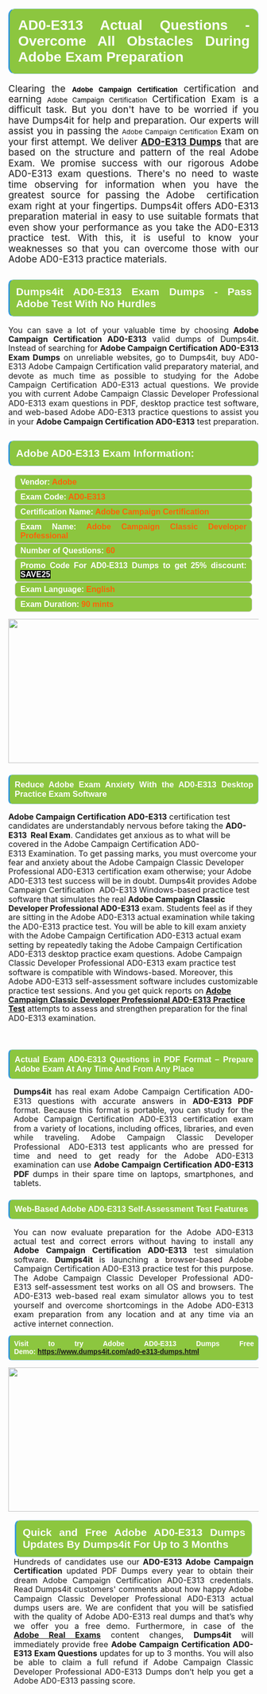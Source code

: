 

<h1 style="text-align: justify;"><span style="font-family:Arial,Helvetica,sans-serif;"><strong><span style="display: block; color: #FFFFFF; background: #8cc63f; border: 0.5px solid #AED6F1; border-left: 3px solid #3498DB; padding: .6em; border-radius: 0.5em;">AD0-E313 Actual Questions - Overcome All Obstacles During Adobe Exam Preparation </span></strong></span></h1>

<p style="margin: 0in 0.0001pt; text-align: justify;"><span style="font-size:11pt"><span style="line-height:115%"><span sans-serif="" style="font-family:Calibri,"><span style="font-size:14.0pt"><span style="line-height:115%"><span new="" roman="" style="font-family:" times="">Clearing the </span></span></span><strong><span style="font-size:10.0pt"><span style="background:white"><span style="line-height:115%"><span arial="" style="font-family:"><span style="color:black">Adobe Campaign Certification</span></span></span></span></span></strong> <span style="font-size:14.0pt"><span style="line-height:115%"><span new="" roman="" style="font-family:" times="">certification and earning </span></span></span><span style="font-size:10.0pt"><span style="background:white"><span style="line-height:115%"><span arial="" style="font-family:"><span style="color:black">Adobe Campaign Certification</span></span></span></span></span> <span style="font-size:14.0pt"><span style="line-height:115%"><span new="" roman="" style="font-family:" times="">Certification Exam is a difficult task. But you don't have to be worried if you have Dumps4it for help and preparation. Our experts will assist you in passing the </span></span></span><span style="font-size:10.0pt"><span style="line-height:115%"><span arial="" style="font-family:">Adobe Campaign Certification</span></span></span> <span style="font-size:14.0pt"><span style="line-height:115%"><span new="" roman="" style="font-family:" times="">Exam on your first attempt. We deliver <a href="https://www.dumps4it.com/ad0-e313-dumps.html"><strong>AD0-E313 Dumps</strong></a> that are based on the structure and pattern of the real Adobe Exam. We promise success with our rigorous Adobe AD0-E313 exam questions. There's no need to waste time observing for information when you have the greatest source for passing the Adobe </span></span></span><strong><span style="font-size:10.0pt"><span style="line-height:115%"><span arial="" style="font-family:"></span></span></span> </strong><span style="font-size:14.0pt"><span style="line-height:115%"><span new="" roman="" style="font-family:" times="">certification exam right at your fingertips. Dumps4it offers AD0-E313 preparation material in easy to use suitable formats that even show your performance as you take the AD0-E313 practice test. With this, it is useful to know your weaknesses so that you can overcome those with our Adobe AD0-E313 practice materials.</span></span></span></span></span></span></p>

<h2 style="text-align: justify;"><span style="font-family:Arial,Helvetica,sans-serif;"><strong><span style="display: block; color: #FFFFFF; background: #8cc63f; border: 0.5px solid #AED6F1; border-left: 3px solid #3498DB; padding: .6em; border-radius: 0.5em;">Dumps4it AD0-E313 Exam Dumps - Pass Adobe Test With No Hurdles  </span></strong></span></h2>

<p style="text-align: justify;"><span style="font-size:11pt"><span style="line-height:115%"><span sans-serif="" style="font-family:Calibri,"><span style="font-size:12.0pt"><span style="line-height:115%"><span new="" roman="" style="font-family:" times="">You can save a lot of your valuable time by choosing <strong>Adobe Campaign Certification AD0-E313</strong> valid dumps of Dumps4it. Instead of searching for <strong>Adobe Campaign Certification AD0-E313 Exam Dumps</strong> on unreliable websites, go to Dumps4it, buy AD0-E313 Adobe Campaign Certification valid preparatory material, and devote as much time as possible to studying for the Adobe Campaign Certification AD0-E313 actual questions. We provide you with current Adobe Campaign Classic Developer Professional AD0-E313 exam questions in PDF, desktop practice test software, and web-based Adobe AD0-E313 practice questions to assist you in your <strong>Adobe Campaign Certification AD0-E313</strong> test preparation.</span></span></span></span></span></span></p>

<h2 style="text-align: justify;"><span style="font-family:Arial,Helvetica,sans-serif;"><strong><span style="display: block; color: #FFFFFF; background: #8cc63f; border: 0.5px solid #AED6F1; border-left: 3px solid #3498DB; padding: .6em; border-radius: 0.5em;">Adobe AD0-E313 Exam Information:</span></strong></span></h2>

<div style="margin: 0cm 10pt; background: rgb(140, 198, 63); border: 1px solid rgb(204, 204, 204); padding: 5px 10px; border-radius: 0.5em; text-align: justify;"><span style="font-family:Arial,Helvetica,sans-serif;"><span style="font-size: 11pt;"><span style="line-height: normal;"><strong><span style="font-size: 12.0pt;"><span style="color: #FFFFFF;">Vendor:</span> <span style="color: #FF6106;">Adobe</span></span></strong></span></span></span></div>

<div style="margin: 0cm 10pt; background: rgb(140, 198, 63); border: 1px solid rgb(204, 204, 204); padding: 5px 10px; border-radius: 0.5em; text-align: justify;"><span style="font-family:Arial,Helvetica,sans-serif;"><span style="font-size: 11pt;"><span style="line-height: normal;"><strong><span style="font-size: 12.0pt;"><span style="color: #FFFFFF;">Exam Code:</span> <span style="color: #FF6106;">AD0-E313</span></span></strong></span></span></span></div>

<div style="margin: 0cm 10pt; background: rgb(140, 198, 63); border: 1px solid rgb(204, 204, 204); padding: 5px 10px; border-radius: 0.5em; text-align: justify;"><span style="font-family:Arial,Helvetica,sans-serif;"><span style="font-size: 11pt;"><span style="line-height: normal;"><strong><span style="font-size: 12.0pt;"><span style="color: #FFFFFF;">Certification Name:</span> <span style="color: #FF6106;">Adobe Campaign Certification</span></span></strong></span></span></span></div>

<div style="margin: 0cm 10pt; background: rgb(140, 198, 63); border: 1px solid rgb(204, 204, 204); padding: 5px 10px; border-radius: 0.5em; text-align: justify;"><span style="font-family:Arial,Helvetica,sans-serif;"><span style="font-size: 11pt;"><span style="line-height: normal;"><strong><span style="font-size: 12.0pt;"><span style="color: #FFFFFF;">Exam Name:</span> <span style="color: #FF6106;">Adobe Campaign Classic Developer Professional</span></span></strong></span></span></span></div>

<div style="margin: 0cm 10pt; background: rgb(140, 198, 63); border: 1px solid rgb(204, 204, 204); padding: 5px 10px; border-radius: 0.5em; text-align: justify;"><span style="font-family:Arial,Helvetica,sans-serif;"><span style="font-size: 11pt;"><span style="line-height: normal;"><strong><span style="font-size: 12.0pt;"><span style="color: #FFFFFF;">Number of Questions: </span><span style="color: #FF6106;">60</span></span></strong></span></span></span></div>

<div style="margin: 0cm 10pt; background: rgb(140, 198, 63); border: 1px solid rgb(204, 204, 204); padding: 5px 10px; border-radius: 0.5em; text-align: justify;"><span style="font-family:Arial,Helvetica,sans-serif;"><span style="font-size: 11pt;"><span style="line-height: normal;"><strong><span style="font-size: 12.0pt;"><span style="color: #FFFFFF;">Promo Code For AD0-E313 Dumps to get 25% discount: </span><span style="color:#FFFFFF;"><span style="background-color:#000000;">SAVE25</span></span></span></strong></span></span></span></div>

<div style="margin: 0cm 10pt; background: rgb(140, 198, 63); border: 1px solid rgb(204, 204, 204); padding: 5px 10px; border-radius: 0.5em; text-align: justify;"><span style="font-family:Arial,Helvetica,sans-serif;"><span style="font-size: 11pt;"><span style="line-height: normal;"><strong><span style="font-size: 12.0pt;"><span style="color: #FFFFFF;">Exam Language:</span> <span style="color: #FF6106;">English</span></span></strong></span></span></span></div>

<div style="margin: 0cm 10pt; background: rgb(140, 198, 63); border: 1px solid rgb(204, 204, 204); padding: 5px 10px; border-radius: 0.5em; text-align: justify;"><span style="font-family:Arial,Helvetica,sans-serif;"><span style="font-size: 11pt;"><span style="line-height: normal;"><strong><span style="font-size: 12.0pt;"><span style="color: #FFFFFF;">Exam Duration: </span><span style="color: #FF6106;">90 mints</span></span></strong></span></span></span></div>

<p style="text-align: center;"><a href="https://www.dumps4it.com/ad0-e313-dumps.html"><img src="https://i.imgur.com/a474NNd.jpg" style="height: 290px; width: 700px;" /></a></p>

<h3 style="text-align: justify;"><span style="font-family:Arial,Helvetica,sans-serif;"><strong><span style="display: block; color: #FFFFFF; background: #8cc63f; border: 0.5px solid #AED6F1; border-left: 3px solid #3498DB; padding: .6em; border-radius: 0.5em;">Reduce Adobe Exam Anxiety With the AD0-E313 Desktop Practice Exam Software </span></strong></span></h3>

<p><span style="font-size:11pt"><span style="line-height:115%"><span sans-serif="" style="font-family:Calibri,"><span style="font-size:12.0pt"><span style="line-height:115%"><span new="" roman="" style="font-family:" times=""><strong>Adobe Campaign Certification AD0-E313</strong> certification test candidates are understandably nervous before taking the <strong>AD0-E313  Real Exam</strong>. Candidates get anxious as to what will be covered in the Adobe Campaign Certification AD0-E313 Examination. To get passing marks, you must overcome your fear and anxiety about the Adobe Campaign Classic Developer Professional AD0-E313 certification exam otherwise; your Adobe AD0-E313 test success will be in doubt. Dumps4it provides Adobe Campaign Certification  AD0-E313 Windows-based practice test software that simulates the real <strong>Adobe Campaign Classic Developer Professional AD0-E313</strong> exam. Students feel as if they are sitting in the Adobe AD0-E313 actual examination while taking the AD0-E313 practice test. You will be able to kill exam anxiety with the Adobe Campaign Certification AD0-E313 actual exam setting by repeatedly taking the Adobe Campaign Certification AD0-E313 desktop practice exam questions. Adobe Campaign Classic Developer Professional AD0-E313 exam practice test software is compatible with Windows-based. Moreover, this Adobe AD0-E313 self-assessment software includes customizable practice test sessions. And you get quick reports on <a href="https://www.dumps4it.com/ad0-e313-dumps.html"><strong>Adobe Campaign Classic Developer Professional AD0-E313 Practice Test</strong></a> attempts to assess and strengthen preparation for the final AD0-E313 examination.</span></span></span></span></span></span></p>

<p> </p>

<h3 style="text-align: justify;"><span style="font-family:Arial,Helvetica,sans-serif;"><strong><span style="display: block; color: #FFFFFF; background: #8cc63f; border: 0.5px solid #AED6F1; border-left: 3px solid #3498DB; padding: .6em; border-radius: 0.5em;">Actual Exam AD0-E313 Questions in PDF Format – Prepare Adobe Exam At Any Time And From Any Place </span></strong></span></h3>

<p style="margin-bottom:.0001pt; text-align:justify; margin:0in 8pt"><span style="font-size:11pt"><span style="line-height:115%"><span sans-serif="" style="font-family:Calibri,"><span style="font-size:12.0pt"><span style="line-height:115%"><span new="" roman="" style="font-family:" times=""><strong>Dumps4it</strong> has real exam Adobe Campaign Certification AD0-E313 questions with accurate answers<strong> </strong>in <strong>AD0-E313 PDF</strong> format. Because this format is portable, you can study for the Adobe Campaign Certification AD0-E313 certification exam from a variety of locations, including offices, libraries, and even while traveling. Adobe Campaign Classic Developer Professional  AD0-E313 test applicants who are pressed for time and need to get ready for the Adobe AD0-E313 examination can use <strong>Adobe Campaign Certification AD0-E313 PDF</strong> dumps in their spare time on laptops, smartphones, and tablets.</span></span></span></span></span></span></p>

<h3 style="text-align: justify;"><span style="font-family:Arial,Helvetica,sans-serif;"><strong><span style="display: block; color: #FFFFFF; background: #8cc63f; border: 0.5px solid #AED6F1; border-left: 3px solid #3498DB; padding: .6em; border-radius: 0.5em;">Web-Based Adobe AD0-E313 Self-Assessment Test Features </span></strong></span></h3>

<p style="margin-bottom:.0001pt; text-align:justify; margin:0in 8pt"><span style="font-size:11pt"><span style="line-height:115%"><span sans-serif="" style="font-family:Calibri,"><span style="font-size:12.0pt"><span style="line-height:115%"><span new="" roman="" style="font-family:" times="">You can now evaluate preparation for the Adobe AD0-E313 actual test and correct errors without having to install any <strong>Adobe Campaign Certification AD0-E313</strong> test simulation software. <strong>Dumps4it</strong> is launching a browser-based Adobe Campaign Certification AD0-E313 practice test for this purpose. The Adobe Campaign Classic Developer Professional AD0-E313 self-assessment test works on all OS and browsers. The AD0-E313 web-based real exam simulator allows you to test yourself and overcome shortcomings in the Adobe AD0-E313 exam preparation from any location and at any time via an active internet connection.</span></span></span></span></span></span></p>

<p style="text-align:justify; margin-right:0in; margin-left:0in"><span style="font-family:Arial,Helvetica,sans-serif;"><strong><span style="display: block; color: #FFFFFF; background: #8cc63f; border: 0.5px solid #AED6F1; border-left: 3px solid #3498DB; padding: .6em; border-radius: 0.5em;"><span ms="" trebuchet="">Visit to try Adobe AD0-E313 Dumps Free Demo: </span><a href="https://www.dumps4it.com/ad0-e313-dumps.html" ms="" trebuchet="">https://www.dumps4it.com/ad0-e313-dumps.html</a></span></strong></span></p>

<p style="margin: 0in 0.0001pt; text-align: center;"><a href="https://www.dumps4it.com/ad0-e313-dumps.html"><img src="https://i.imgur.com/tHvwmqt.jpg" style="height: 290px; width: 700px;" /></a></p>

<p style="margin: 0in 0.0001pt; text-align: center;"> </p>

<h2 style="margin: 0in 10pt; text-align: justify;"><span style="font-family:Arial,Helvetica,sans-serif;"><strong><span style="display: block; color: #FFFFFF; background: #8cc63f; border: 0.5px solid #AED6F1; border-left: 3px solid #3498DB; padding: .6em; border-radius: 0.5em;">Quick and Free Adobe AD0-E313 Dumps Updates By Dumps4it For Up to 3 Months</span></strong></span></h2>

<p style="text-align:justify; margin:0in 8pt"><span style="font-size:11pt"><span style="line-height:115%"><span sans-serif="" style="font-family:Calibri,"><span style="font-size:12.0pt"><span style="line-height:115%"><span new="" roman="" style="font-family:" times="">Hundreds of candidates use our <strong>AD0-E313 Adobe Campaign Certification</strong> updated PDF Dumps every year to obtain their dream Adobe Campaign Certification AD0-E313 credentials. Read Dumps4it customers' comments about how happy Adobe Campaign Classic Developer Professional AD0-E313 actual dumps users are. We are confident that you will be satisfied with the quality of Adobe AD0-E313 real dumps and that’s why we offer you a free demo. Furthermore, in case of the <a href="https://www.dumps4it.com/adobe-real-exams.html"><strong>Adobe Real Exams</strong></a> content changes, <strong>Dumps4it </strong>will immediately provide free <strong>Adobe Campaign Certification AD0-E313 Exam Questions</strong> updates for up to 3 months. You will also be able to claim a full refund if Adobe Campaign Classic Developer Professional AD0-E313 Dumps don’t help you get a Adobe AD0-E313 passing score. </span></span></span></span></span></span></p>
<gdiv></gdiv><gdiv></gdiv><gdiv></gdiv><gdiv></gdiv><gdiv></gdiv><gdiv></gdiv><gdiv></gdiv><gdiv></gdiv><gdiv></gdiv><gdiv></gdiv><gdiv></gdiv><gdiv></gdiv><gdiv></gdiv><gdiv></gdiv><gdiv></gdiv><gdiv></gdiv><gdiv></gdiv><gdiv></gdiv><gdiv></gdiv><gdiv></gdiv><gdiv></gdiv><gdiv></gdiv><gdiv></gdiv><gdiv></gdiv><gdiv></gdiv><gdiv></gdiv><gdiv></gdiv><gdiv></gdiv><gdiv></gdiv><gdiv></gdiv>
